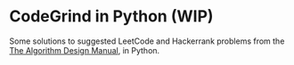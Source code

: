 # CodeGrind in Python (WIP)

Some solutions to suggested LeetCode and Hackerrank problems from the [The Algorithm Design Manual](https://www.amazon.com/Algorithm-Design-Manual-Computer-Science-dp-3030542556/dp/3030542556), in Python.
